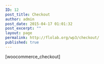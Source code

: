 ```yaml
---
ID: 12
post_title: Checkout
author: admin
post_date: 2015-04-17 01:01:32
post_excerpt: ""
layout: page
permalink: http://flolab.org/wp3/checkout/
published: true
---
```

[woocommerce_checkout]